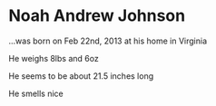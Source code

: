 Noah Andrew Johnson
====

...was born on Feb 22nd, 2013 at his home in Virginia

He weighs 8lbs and 6oz

He seems to be about 21.5 inches long

He smells nice
